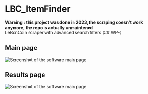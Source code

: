 # LBC_ItemFinder
**Warning : this project was done in 2023, the scraping doesn't work anymore, the repo is actually unmaintened**\
LeBonCoin scraper with advanced search filters (C# WPF)

## Main page
![Screenshot of the software main page](https://images2.imgbox.com/b0/60/E8rpziT5_o.png "Main page")

## Results page
![Screenshot of the software main page](https://images2.imgbox.com/32/ba/4pcf7KEN_o.png "Results page")
